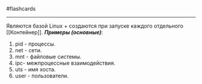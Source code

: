 #flashcards 
***
Являются базой Linux + создаются при запуске каждого отдельного [[Контейнер]].
***Примеры (основные)***:
1. pid - процессы.
2. net - сети.
3. mnt - файловые системы.
4. ipc- межпроцессные взаимодействия.
5. uts - имя хоста.
6. user - пользователи.
